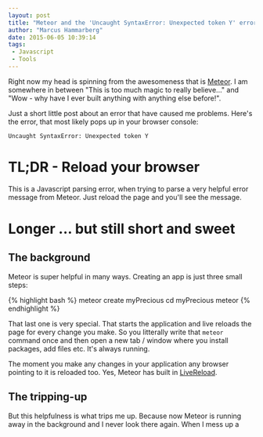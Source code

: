 ```yaml
---
layout: post
title: "Meteor and the 'Uncaught SyntaxError: Unexpected token Y' error"
author: "Marcus Hammarberg"
date: 2015-06-05 10:39:14
tags:
 - Javascript
 - Tools
---
```


Right now my head is spinning from the awesomeness that is [Meteor](http://meteor.com). I am somewhere in between "This is too much magic to really believe..." and "Wow - why have I ever built anything with anything else before!".

Just a short little post about an error that have caused me problems. Here's the error, that most likely pops up in your browser console: 

<code>Uncaught SyntaxError: Unexpected token Y</code>

<a name='more'></a>

# TL;DR - Reload your browser
This is a Javascript parsing error, when trying to parse a very helpful error message from Meteor. Just reload the page and you'll see the message.

# Longer ... but still short and sweet

## The background
Meteor is super helpful in many ways. Creating an app is just three small steps:

{% highlight bash %}
meteor create myPrecious
cd myPrecious
meteor
{% endhighlight %}

That last one is very special. That starts the application and live reloads the page for every change you make. So you litterally write that <code>meteor</code> command once and then open a new tab / window where you install packages, add files etc. It's always running. 

The moment you make any changes in your application any browser pointing to it is reloaded too. Yes, Meteor has built in [LiveReload](). 

## The tripping-up
But this helpfulness is what trips me up. Because now Meteor is running away in the background and I never look there again. When I mess up a <code><template></code> tag, for example, I will not see the helpful message it spits out: 

{% highlight bash %}
=> Errors prevented startup:
   
   While building the application:
   client/components/poll-form.html:26: bad formatting in HTML template
{% endhighlight %}

Instead I only get a blank page in my browser after the change, and when I look in the console I see a JavaScript error: <code>Uncaught SyntaxError: Unexpected token Y</code>.

## Fix it with reload. Yes, manually!
Now, this is the first time you actually need to reload the browser manually. Which quite frankly, feels really cumbersome (!) after being spoiled by Meteor all this time. Imagine that. 

Once you reload the browser all is clear and helpful again. This is the text that Meteor sends to the client.

{% highlight bash %}
Your app is crashing. Here's the latest log.

=> Meteor server restarted
Errors prevented startup:

While building the application:
client/components/poll-form.html:25: bad formatting in HTML template

Your application has errors. Waiting for file change.
{% endhighlight %}

The <code>Unexpected token Y</code> is the start of <code>Your</code>, that JavaScript tries to make sense of.

# Summary
Should you see the <code>Uncaught SyntaxError: Unexpected token Y</code> remember the old days and just reload the browser window. It's a hassle I know :)